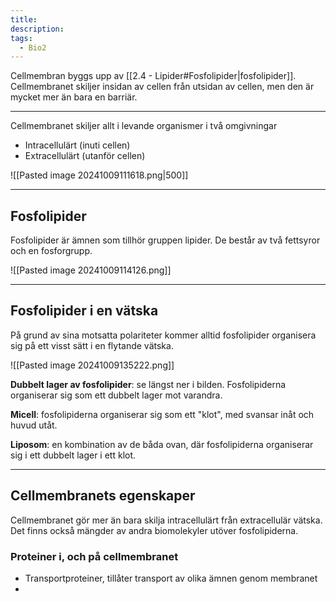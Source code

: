 ```yaml
---
title: 
description: 
tags:
  - Bio2
---
```

Cellmembran byggs upp av [[2.4 - Lipider#Fosfolipider|fosfolipider]]. Cellmembranet skiljer insidan av cellen från utsidan av cellen, men den är mycket mer än bara en barriär. 

---

Cellmembranet skiljer allt i levande organismer i två omgivningar
- Intracellulärt (inuti cellen)
- Extracellulärt (utanför cellen)

![[Pasted image 20241009111618.png|500]]

---

## Fosfolipider

Fosfolipider är ämnen som tillhör gruppen lipider. De består av två fettsyror och en fosforgrupp.

![[Pasted image 20241009114126.png]]

---

## Fosfolipider i en vätska

På grund av sina motsatta polariteter kommer alltid fosfolipider organisera sig på ett visst sätt i en flytande vätska.

![[Pasted image 20241009135222.png]]

**Dubbelt lager av fosfolipider**: se längst ner i bilden. Fosfolipiderna organiserar sig som ett dubbelt lager mot varandra.

**Micell**: fosfolipiderna organiserar sig som ett "klot", med svansar inåt och huvud utåt.

**Liposom**: en kombination av de båda ovan, där fosfolipiderna organiserar sig i ett dubbelt lager i ett klot.

---

## Cellmembranets egenskaper

Cellmembranet gör mer än bara skilja intracellulärt från extracellulär vätska. Det finns också mängder av andra biomolekyler utöver fosfolipiderna.

### Proteiner i, och på cellmembranet

- Transportproteiner, tillåter transport av olika ämnen genom membranet
- 




